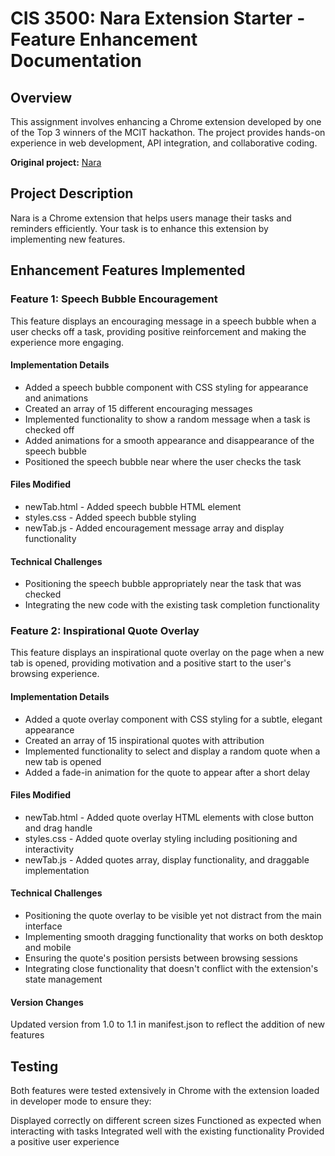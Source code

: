 # CIS 3500: Nara Extension Starter - Feature Enhancement Documentation

## Overview
This assignment involves enhancing a Chrome extension developed by one of the Top 3 winners of the MCIT hackathon. The project provides hands-on experience in web development, API integration, and collaborative coding.

**Original project:** [Nara](https://github.com/luyiZhang818/Nara-Chrome-Extension)

## Project Description
Nara is a Chrome extension that helps users manage their tasks and reminders efficiently. Your task is to enhance this extension by implementing new features.

## Enhancement Features Implemented
### Feature 1: Speech Bubble Encouragement
This feature displays an encouraging message in a speech bubble when a user checks off a task, providing positive reinforcement and making the experience more engaging.
#### Implementation Details

- Added a speech bubble component with CSS styling for appearance and animations
- Created an array of 15 different encouraging messages
- Implemented functionality to show a random message when a task is checked off
- Added animations for a smooth appearance and disappearance of the speech bubble
- Positioned the speech bubble near where the user checks the task

#### Files Modified

- newTab.html - Added speech bubble HTML element
- styles.css - Added speech bubble styling
- newTab.js - Added encouragement message array and display functionality

#### Technical Challenges

- Positioning the speech bubble appropriately near the task that was checked
- Integrating the new code with the existing task completion functionality

### Feature 2: Inspirational Quote Overlay
This feature displays an inspirational quote overlay on the page when a new tab is opened, providing motivation and a positive start to the user's browsing experience.
#### Implementation Details

- Added a quote overlay component with CSS styling for a subtle, elegant appearance
- Created an array of 15 inspirational quotes with attribution
- Implemented functionality to select and display a random quote when a new tab is opened
- Added a fade-in animation for the quote to appear after a short delay

#### Files Modified

- newTab.html - Added quote overlay HTML elements with close button and drag handle
- styles.css - Added quote overlay styling including positioning and interactivity
- newTab.js - Added quotes array, display functionality, and draggable implementation

#### Technical Challenges

- Positioning the quote overlay to be visible yet not distract from the main interface
- Implementing smooth dragging functionality that works on both desktop and mobile
- Ensuring the quote's position persists between browsing sessions
- Integrating close functionality that doesn't conflict with the extension's state management
  
#### Version Changes

Updated version from 1.0 to 1.1 in manifest.json to reflect the addition of new features

## Testing
Both features were tested extensively in Chrome with the extension loaded in developer mode to ensure they:

Displayed correctly on different screen sizes
Functioned as expected when interacting with tasks
Integrated well with the existing functionality
Provided a positive user experience
